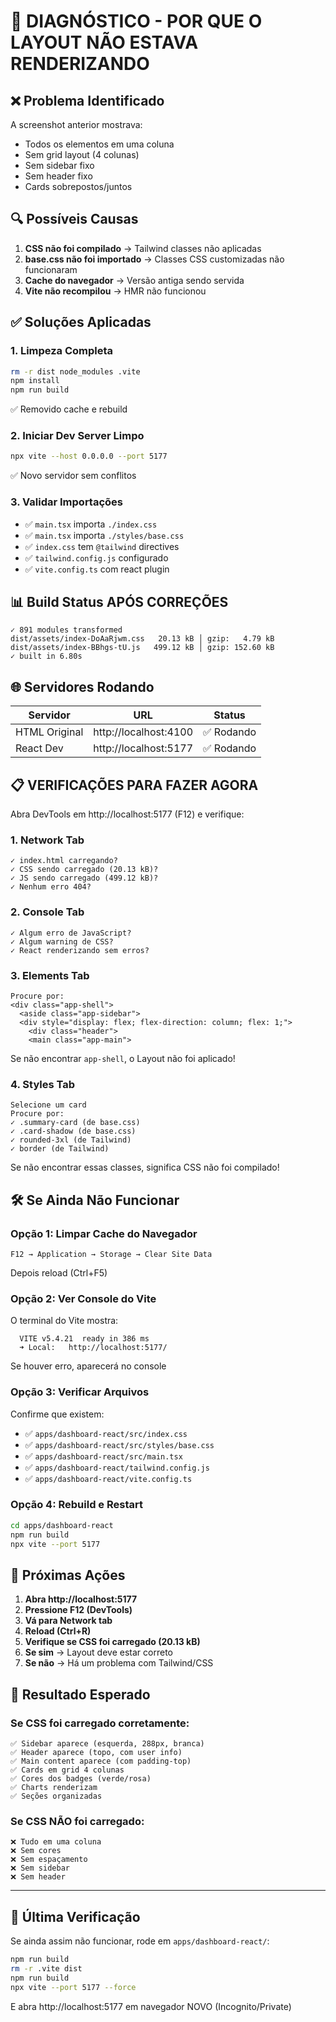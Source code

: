# 🔧 DIAGNÓSTICO - POR QUE O LAYOUT NÃO ESTAVA RENDERIZANDO

## ❌ Problema Identificado

A screenshot anterior mostrava:
- Todos os elementos em uma coluna
- Sem grid layout (4 colunas)
- Sem sidebar fixo
- Sem header fixo
- Cards sobrepostos/juntos

## 🔍 Possíveis Causas

1. **CSS não foi compilado** → Tailwind classes não aplicadas
2. **base.css não foi importado** → Classes CSS customizadas não funcionaram
3. **Cache do navegador** → Versão antiga sendo servida
4. **Vite não recompilou** → HMR não funcionou

## ✅ Soluções Aplicadas

### 1. Limpeza Completa
```bash
rm -r dist node_modules .vite
npm install
npm run build
```
✅ Removido cache e rebuild

### 2. Iniciar Dev Server Limpo
```bash
npx vite --host 0.0.0.0 --port 5177
```
✅ Novo servidor sem conflitos

### 3. Validar Importações
- ✅ `main.tsx` importa `./index.css`
- ✅ `main.tsx` importa `./styles/base.css`
- ✅ `index.css` tem `@tailwind` directives
- ✅ `tailwind.config.js` configurado
- ✅ `vite.config.ts` com react plugin

## 📊 Build Status APÓS CORREÇÕES

```
✓ 891 modules transformed
dist/assets/index-DoAaRjwm.css   20.13 kB │ gzip:   4.79 kB
dist/assets/index-BBhgs-tU.js   499.12 kB │ gzip: 152.60 kB
✓ built in 6.80s
```

## 🌐 Servidores Rodando

| Servidor | URL | Status |
|----------|-----|--------|
| HTML Original | http://localhost:4100 | ✅ Rodando |
| React Dev | http://localhost:5177 | ✅ Rodando |

## 📋 VERIFICAÇÕES PARA FAZER AGORA

Abra DevTools em http://localhost:5177 (F12) e verifique:

### 1. Network Tab
```
✓ index.html carregando?
✓ CSS sendo carregado (20.13 kB)?
✓ JS sendo carregado (499.12 kB)?
✓ Nenhum erro 404?
```

### 2. Console Tab
```
✓ Algum erro de JavaScript?
✓ Algum warning de CSS?
✓ React renderizando sem erros?
```

### 3. Elements Tab
```
Procure por:
<div class="app-shell">
  <aside class="app-sidebar">
  <div style="display: flex; flex-direction: column; flex: 1;">
    <div class="header">
    <main class="app-main">
```

Se não encontrar `app-shell`, o Layout não foi aplicado!

### 4. Styles Tab
```
Selecione um card
Procure por:
✓ .summary-card (de base.css)
✓ .card-shadow (de base.css)
✓ rounded-3xl (de Tailwind)
✓ border (de Tailwind)
```

Se não encontrar essas classes, significa CSS não foi compilado!

## 🛠️ Se Ainda Não Funcionar

### Opção 1: Limpar Cache do Navegador
```
F12 → Application → Storage → Clear Site Data
```
Depois reload (Ctrl+F5)

### Opção 2: Ver Console do Vite
O terminal do Vite mostra:
```
  VITE v5.4.21  ready in 386 ms
  ➜ Local:   http://localhost:5177/
```

Se houver erro, aparecerá no console

### Opção 3: Verificar Arquivos

Confirme que existem:
- ✅ `apps/dashboard-react/src/index.css`
- ✅ `apps/dashboard-react/src/styles/base.css`
- ✅ `apps/dashboard-react/src/main.tsx`
- ✅ `apps/dashboard-react/tailwind.config.js`
- ✅ `apps/dashboard-react/vite.config.ts`

### Opção 4: Rebuild e Restart
```bash
cd apps/dashboard-react
npm run build
npx vite --port 5177
```

## 📝 Próximas Ações

1. **Abra http://localhost:5177**
2. **Pressione F12 (DevTools)**
3. **Vá para Network tab**
4. **Reload (Ctrl+R)**
5. **Verifique se CSS foi carregado (20.13 kB)**
6. **Se sim** → Layout deve estar correto
7. **Se não** → Há um problema com Tailwind/CSS

## 🎯 Resultado Esperado

### Se CSS foi carregado corretamente:
```
✅ Sidebar aparece (esquerda, 288px, branca)
✅ Header aparece (topo, com user info)
✅ Main content aparece (com padding-top)
✅ Cards em grid 4 colunas
✅ Cores dos badges (verde/rosa)
✅ Charts renderizam
✅ Seções organizadas
```

### Se CSS NÃO foi carregado:
```
❌ Tudo em uma coluna
❌ Sem cores
❌ Sem espaçamento
❌ Sem sidebar
❌ Sem header
```

---

## 🚨 Última Verificação

Se ainda assim não funcionar, rode em `apps/dashboard-react/`:

```bash
npm run build
rm -r .vite dist
npm run build
npx vite --port 5177 --force
```

E abra http://localhost:5177 em navegador NOVO (Incognito/Private)

